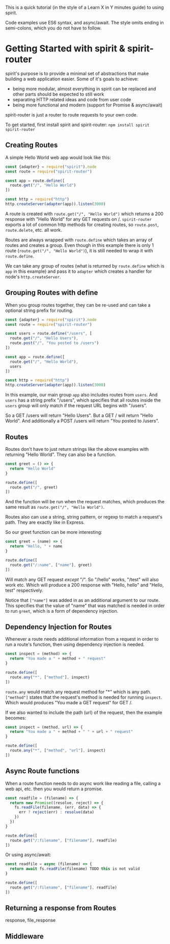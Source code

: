 This is a quick tutorial (in the style of a Learn X in Y minutes guide) to using spirit.

Code examples use ES6 syntax, and async/await. The style omits ending in semi-colons, which you do not have to follow.

# Getting Started with spirit & spirit-router

spirit's purpose is to provide a minimal set of abstractions that make building a web application easier.
Some of it's goals to achieve:
- being more modular, almost everything in spirit can be replaced and other parts should be expected to still work
- separating HTTP related ideas and code from user code
- being more functional and modern (support for Promise & async/await)

spirit-router is just a router to route requests to your own code.

To get started, first install spirit and spirit-router:
`npm install spirit spirit-router`

## Creating Routes

A simple Hello World web app would look like this:

```js
const {adapter} = require("spirit").node
const route = require("spirit-router")

const app = route.define([
  route.get("/", "Hello World")
])

const http = require("http")
http.createServer(adapter(app)).listen(3000)
```

A route is created with `route.get("/", "Hello World")` which returns a 200 response with "Hello World" for any GET requests on /.
`spirit-router` exports a lot of common http methods for creating routes, so `route.post`, `route.delete`, etc. all work.

Routes are always wrapped with `route.define` which takes an array of routes and creates a group.
Even though in this example there is only 1 route (`route.get("/", "Hello World")`), it is still needed to wrap it with `route.define`.

We can take any group of routes (what is returned by `route.define` which is `app` in this example) and pass it to `adapter` which creates a handler for node's `http.createServer`.

## Grouping Routes with define

When you group routes together, they can be re-used and can take a optional string prefix for routing.

```js
const {adapter} = require("spirit").node
const route = require("spirit-router")

const users = route.define("/users", [
  route.get("/", "Hello Users"),
  route.post("/", "You posted to /users")
])

const app = route.define([
  route.get("/", "Hello World"),
  users
])

const http = require("http")
http.createServer(adapter(app)).listen(3000)
```

In this example, our main group `app` also includes routes from `users`. And `users` has a string prefix "/users", which specifies that all routes inside the `users` group will only match if the request URL begins with "/users".

So a GET /users will return "Hello Users". But a GET / will return "Hello World". And additionally a POST /users will return "You posted to /users".

## Routes

Routes don't have to just return strings like the above examples with returning "Hello World". They can also be a function.

```js
const greet = () => {
  return "Hello World"
}

route.define([
  route.get("/", greet)
])
```

And the function will be run when the request matches, which produces the same result as `route.get("/", "Hello World")`.

Routes also can use a string, string pattern, or regexp to match a request's path. They are exactly like in Express.

So our greet function can be more interesting:

```js
const greet = (name) => {
  return "Hello, " + name
}

route.define([
  route.get("/:name", ["name"], greet)
])
```
Will match any GET request _except_ "/". So "/hello" works, "/test" will also work etc.
Which will produce a 200 response with "Hello, hello" and "Hello, test" respectively.

Notice that `["name"]` was added in as an additional argument to our route. This specifies that the value of "name" that was matched is needed in order to run `greet`, which is a form of dependency injection.

## Dependency Injection for Routes

Whenever a route needs additional information from a request in order to run a route's function, then using dependency injection is needed.

```js
const inspect = (method) => {
  return "You made a " + method + " request"
}

route.define([
  route.any("*", ["method"], inspect)
])
```

`route.any` would match any request method for "*" which is any path.
`["method"]` states that the request's method is needed for running `inspect`.
Which would produces "You made a GET request" for GET /.

If we also wanted to include the path (url) of the request, then the example becomes:
```js
const inspect = (method, url) => {
  return "You made a " + method + " " + url + " request"
}

route.define([
  route.any("*", ["method", "url"], inspect)
])
```

## Async Route functions

When a route function needs to do async work like reading a file, calling a web api, etc. then you would return a promise.

```js
const readfile = (filename) => {
  return new Promise((resolve, reject) => {
    fs.readFile(filename, (err, data) => {
      err ? reject(err) : resolve(data)
    })
  })
}

route.define([
  route.get("/:filename", ["filename"], readfile)
])
```

Or using async/await:

```js
const readfile = async (filename) => {
  return await fs.readFile(filename) TODO this is not valid
}

route.define([
  route.get("/:filename", ["filename"], readfile)
])
```

## Returning a response from Routes

response, file_response

## Middleware

